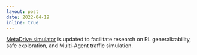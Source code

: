 ```yaml
---
layout: post
date: 2022-04-19
inline: true
---
```


<a href="https://metadriverse.github.io/metadrive/">MetaDrive simulator</a> is updated to facilitate research on RL generalizability, safe exploration, and Multi-Agent traffic simulation.

